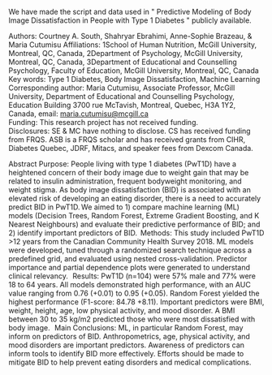 We have made the script and data used in " Predictive Modeling of Body Image Dissatisfaction in People with Type 1 Diabetes " publicly available.

Authors: Courtney A. South, Shahryar Ebrahimi, Anne-Sophie Brazeau, & Maria Cutumisu 
Affiliations: 1School of Human Nutrition, McGill University, Montreal, QC, Canada, 2Department of Psychology, McGill University, Montreal, QC, Canada, 3Department of Educational and Counselling Psychology, Faculty of Education, McGill University, Montreal, QC, Canada  
Key words: Type 1 Diabetes, Body Image Dissatisfaction, Machine Learning 
Corresponding author: Maria Cutumisu, Associate Professor, McGill University, Department of Educational and Counselling Psychology, Education Building 3700 rue McTavish, Montreal, Quebec, H3A 1Y2, Canada, email: maria.cutumisu@mcgill.ca  
Funding: This research project has not received funding.  
Disclosures: SE & MC have nothing to disclose. CS has received funding from FRQS. ASB is a FRQS scholar and has received grants from CIHR, Diabetes Quebec, JDRF, Mitacs, and speaker fees from Dexcom Canada.  

Abstract
Purpose: People living with type 1 diabetes (PwT1D) have a heightened concern of their body image due to weight gain that may be related to insulin administration, frequent bodyweight monitoring, and weight stigma. As body image dissatisfaction (BID) is associated with an elevated risk of developing an eating disorder, there is a need to accurately predict BID in PwT1D. We aimed to 1) compare machine learning (ML) models (Decision Trees, Random Forest, Extreme Gradient Boosting, and K Nearest Neighbours) and evaluate their predictive performance of BID; and 2) identify important predictors of BID.  
Methods: This study included PwT1D >12 years from the Canadian Community Health Survey 2018. ML models were developed, tuned through a randomized search technique across a predefined grid, and evaluated using nested cross-validation. Predictor importance and partial dependence plots were generated to understand clinical relevancy.   
Results: PwT1D (n=104) were 57% male and 77% were 18 to 64 years. All models demonstrated high performance, with an AUC value ranging from 0.76 (+0.01) to 0.95 (+0.05). Random Forest yielded the highest performance (F1-score: 84.78 +8.11). Important predictors were BMI, weight, height, age, low physical activity, and mood disorder. A BMI between 30 to 35 kg/m2 predicted those who were most dissatisfied with body image.   
Main Conclusions: ML, in particular Random Forest, may inform on predictors of BID. Anthropometrics, age, physical activity, and mood disorders are important predictors. Awareness of predictors can inform tools to identify BID more effectively. Efforts should be made to mitigate BID to help prevent eating disorders and medical complications.   
